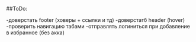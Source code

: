
##ToDo:

-доверстать footer (ховеры + ссылки и тд)
-доверстатб header (hover)
-проверить навигацию табами
-отправлять логиниться при добавление в избранное (без акка)
